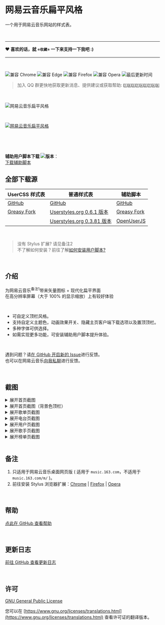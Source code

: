 # 网易云音乐扁平风格
一个用于网易云音乐网站的样式表。

<br>
<hr>

**❤ 喜欢的话，就 `⭐收藏⭐` 一下来支持一下我吧 :)**

<hr>
<br>

![兼容 Chrome](https://img.shields.io/badge/dynamic/json?color=red&label=%E5%85%BC%E5%AE%B9%20Google%20Chrome&logo=google-chrome&style=for-the-badge&logoColor=red&query=%24.gc&url=https://wtonychen.github.io/flatnmusic/COMPATIBILITY)
![兼容 Edge](https://img.shields.io/badge/dynamic/json?color=0078d7&label=%E5%85%BC%E5%AE%B9%20Microsoft%20Edge&logo=microsoft-edge&style=for-the-badge&logoColor=0078d7&query=%24.me&url=https://wtonychen.github.io/flatnmusic/COMPATIBILITY)
![兼容 Firefox](https://img.shields.io/badge/dynamic/json?color=ff7139&label=%E5%85%BC%E5%AE%B9%20Mozilla%20Firefox&logo=firefox-browser&style=for-the-badge&query=%24.mf&url=https://wtonychen.github.io/flatnmusic/COMPATIBILITY)
![兼容 Opera](https://img.shields.io/badge/dynamic/json?color=ff182d&label=%E5%85%BC%E5%AE%B9%20Opera&logo=opera&style=for-the-badge&logoColor=ff182d&query=%24.o&url=https://wtonychen.github.io/flatnmusic/COMPATIBILITY)
![最后更新时间](https://img.shields.io/github/last-commit/wTonyChen/flatnmusic?color=blue&label=%E6%9B%B4%E6%96%B0%E6%97%B6%E9%97%B4&style=for-the-badge)


> 加入 QQ 群更快地获取更新消息、提供建议或获取帮助: `1️⃣8️⃣3️⃣7️⃣4️⃣2️⃣7️⃣4️⃣8️⃣`


<br>

![网易云音乐扁平风格](https://wtonychen.github.io/flatnmusic/screenshots/repository-open-graph.png)

<br>

[![网易云音乐扁平风格](https://github-readme-stats.vercel.app/api/pin/?username=wTonyChen&repo=flatnmusic)](https://wtonychen.github.io/flatnmusic/)

<br><br><br>

**辅助用户脚本下载 ![版本](https://img.shields.io/badge/dynamic/json?color=orange&label=%E7%89%88%E6%9C%AC&query=%24.script&url=https://wtonychen.github.io/flatnmusic/VERSIONS&style=flat)**：<br>
[下载辅助脚本](https://greasyfork.org/scripts/369688)<br>


## 全部下载源

| UserCSS 样式表 | 普通样式表 | 辅助脚本 |
| ----------- | ----------- | ----------- |
| [GitHub](https://wtonychen.github.io/flatnmusic/flatnmusic.user.css) | [GitHub](https://wtonychen.github.io/flatnmusic/flatnmusic.min.css) | [GitHub](https://wtonychen.github.io/flatnmusic/flatnmusic.user.js) |
| [Greasy Fork](https://greasyfork.org/scripts/406821) | [Userstyles.org 0.6.1 版本](https://userstyles.org/styles/186848) | [Greasy Fork](https://greasyfork.org/scripts/369688) |
|  | [Userstyles.org 0.3.81 版本](https://userstyles.org/styles/155372) | [OpenUserJS](https://openuserjs.org/scripts/wTonyChen/%E9%80%82%E7%94%A8%E4%BA%8E%E7%BD%91%E6%98%93%E4%BA%91%E9%9F%B3%E4%B9%90%E6%89%81%E5%B9%B3%E9%A3%8E%E6%A0%BC%E6%A0%B7%E5%BC%8F%E8%A1%A8%E7%9A%84%E8%BE%85%E5%8A%A9%E7%94%A8%E6%88%B7%E8%84%9A%E6%9C%AC) |
<br>

> 没有 Stylus 扩展? 请见备注2<br>
> 不了解如何安装？前往了解[如何安装用户脚本?](https://greasyfork.org/help/installing-user-scripts)</a>

<br>

## 介绍

为网易云音乐<sup>备注1</sup>带来矢量图标 + 现代化扁平界面<br>
在高分辨率屏幕（大于 100% 的显示缩放）上有较好体验<br>

<br>

- 可自定义顶栏风格。<br>
- 支持自定义主题色，动画效果开关、隐藏主页客户端下载选项以及置顶顶栏。<br>
- 多种字体可供选择。<br>
- 如需实现更多功能，可安装辅助用户脚本提升体验。

<br>

遇到问题？请[在 GitHub 开启新的 Issue](https://github.com/wTonyChen/flatnmusic/issues/new)进行反馈。<br>
也可以在网易云音乐[向我私聊](http://music.163.com/user/home?nickname=wTonyChen)进行反馈。<br>

<br>

## 截图

<details>
<summary>展开首页截图</summary>
![首页截图](https://wtonychen.github.io/flatnmusic/screenshots/home.png)
</details>

<details>
<summary>展开首页截图（背景色顶栏）</summary>
![首页截图（背景色顶栏）](https://wtonychen.github.io/flatnmusic/screenshots/home-white.png)
</details>

<details>
<summary>展开歌单页截图</summary>
![歌单页截图](https://wtonychen.github.io/flatnmusic/screenshots/playlists.png)
</details>

<details>
<summary>展开电台页截图</summary>
![电台页截图](https://wtonychen.github.io/flatnmusic/screenshots/podcast.png)
</details>

<details>
<summary>展开用户页截图</summary>
![用户页截图](https://wtonychen.github.io/flatnmusic/screenshots/user.png)
</details>

<details>
<summary>展开歌手页截图</summary>
![歌手页截图](https://wtonychen.github.io/flatnmusic/screenshots/artist.png)
</details>

<details>
<summary>展开榜单页截图</summary>
![榜单页截图](https://wtonychen.github.io/flatnmusic/screenshots/board.png)
</details>

<br>

## 备注

1. 只适用于网易云音乐桌面网页版 ( 适用于 `music.163.com`，不适用于 `music.163.com/m/` )。
2. 前往安装 Stylus 浏览器扩展：[Chrome](https://chrome.google.com/webstore/detail/stylus/clngdbkpkpeebahjckkjfobafhncgmne) | [Firefox](https://addons.mozilla.org/firefox/addon/styl-us/) | [Opera](https://addons.opera.com/extensions/details/stylus/)

<br>

## 帮助

[点此在 GitHub 查看帮助](https://github.com/wTonyChen/flatnmusic/wiki)

<br>

## 更新日志

[前往 GitHub 查看更新日志](https://github.com/wTonyChen/flatnmusic/blob/master/CHANGELOG.md)

<br>

## 许可

[GNU General Public License](https://github.com/wTonyChen/flatnmusic/blob/master/LICENSE)

您可以在 [https://www.gnu.org/licenses/translations.html](https://www.gnu.org/licenses/translations.html) 查看许可证的翻译版本。
